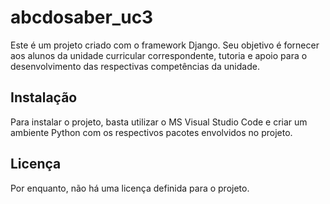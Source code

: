 # abcdosaber_uc3

Este é um projeto criado com o framework Django.
Seu objetivo é fornecer aos alunos da unidade curricular correspondente, tutoria e apoio para o desenvolvimento das respectivas competências da unidade.

## Instalação

Para instalar o projeto, basta utilizar o MS Visual Studio Code e criar um ambiente Python com os respectivos pacotes envolvidos no projeto.

## Licença

Por enquanto, não há uma licença definida para o projeto.
